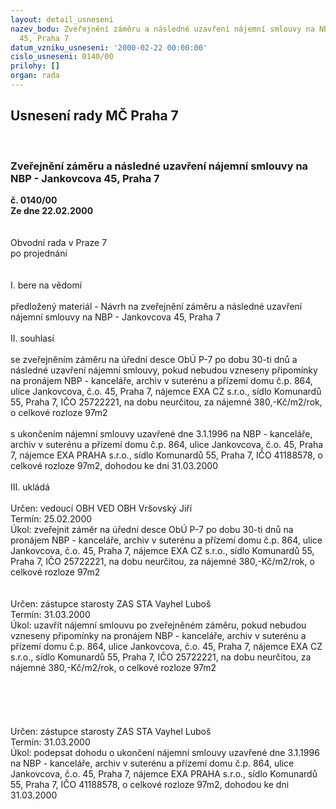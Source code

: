 ```yaml
---
layout: detail_usneseni
nazev_bodu: Zveřejnění záměru a následné uzavření nájemní smlouvy na NBP - Jankovcova
  45, Praha 7
datum_vzniku_usneseni: '2000-02-22 00:00:00'
cislo_usneseni: 0140/00
prilohy: []
organ: rada
---
```

<div id="ucUsn_pList" class="usn">
	<span><h2>Usnesení rady MČ Praha 7 </h2>
<br></span><div class="standBody">
<span><h3>Zveřejnění záměru a následné uzavření nájemní smlouvy na NBP - Jankovcova 45, Praha 7</h3></span><div class="center">
		<strong>č. 0140/00</strong><br>
	</div>
<div class="center">
		<strong>Ze dne 22.02.2000</strong><br><br>
	</div>
<br>Obvodní rada v Praze 7<br>po projednání<br><br><br>I.	bere na vědomí<br><br> předložený materiál - Návrh na zveřejnění záměru a následné uzavření nájemní smlouvy na NBP - Jankovcova 45, Praha 7<br><br>II.	souhlasí <br><br>se zveřejněním záměru na úřední desce ObÚ P-7 po dobu 30-ti dnů a následné uzavření nájemní smlouvy, pokud nebudou vzneseny připomínky na pronájem NBP - kanceláře, archiv  v suterénu a přízemí domu č.p. 864, ulice Jankovcova, č.o. 45, Praha 7, nájemce EXA CZ s.r.o., sídlo Komunardů 55, Praha 7, IČO 25722221, na dobu neurčitou, za nájemné 380,-Kč/m2/rok, o celkové rozloze 97m2<br><br>s ukončením nájemní smlouvy uzavřené dne 3.1.1996 na NBP - kanceláře, archiv  v suterénu a přízemí domu č.p. 864, ulice Jankovcova, č.o. 45, Praha 7, nájemce EXA PRAHA  s.r.o., sídlo Komunardů 55, Praha 7, IČO 41188578, o celkové rozloze 97m2, dohodou ke dni 31.03.2000<br><br>III.	ukládá <br><br> Určen:	vedoucí OBH	VED OBH Vršovský Jiří<br>Termín: 25.02.2000<br>Úkol:	zveřejnit záměr na úřední desce ObÚ P-7 po dobu 30-ti dnů  na pronájem NBP - kanceláře, archiv  v suterénu a přízemí domu č.p. 864, ulice Jankovcova, č.o. 45, Praha 7, nájemce EXA CZ s.r.o., sídlo Komunardů 55, Praha 7, IČO 25722221, na dobu neurčitou, za nájemné 380,-Kč/m2/rok, o celkové rozloze 97m2<br><br> <br> Určen:	zástupce starosty	ZAS STA Vayhel Luboš<br>Termín: 31.03.2000<br>Úkol:	uzavřít nájemní smlouvu po zveřejněném záměru, pokud nebudou vzneseny připomínky na pronájem NBP - kanceláře, archiv  v suterénu a přízemí domu č.p. 864, ulice Jankovcova, č.o. 45, Praha 7, nájemce EXA CZ s.r.o., sídlo Komunardů 55, Praha 7, IČO 25722221, na dobu neurčitou, za nájemné 380,-Kč/m2/rok, o celkové rozloze 97m2<br><br> <br> <br><br><br> Určen:	zástupce starosty	ZAS STA Vayhel Luboš<br>Termín: 31.03.2000<br>Úkol:	podepsat dohodu o ukončení nájemní smlouvy uzavřené dne 3.1.1996 na NBP - kanceláře, archiv  v suterénu a přízemí domu č.p. 864, ulice Jankovcova, č.o. 45, Praha 7, nájemce EXA PRAHA  s.r.o., sídlo Komunardů 55, Praha 7, IČO 41188578, o celkové rozloze 97m2, dohodou ke dni 31.03.2000<br> <br>
</div>
</div>